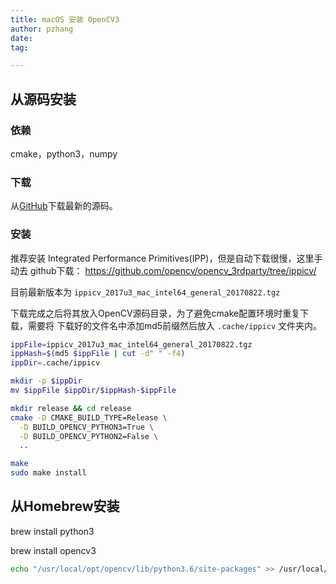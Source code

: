 ```yaml
---
title: macOS 安装 OpenCV3
author: pzhang
date:
tag:

---
```


## 从源码安装

### 依赖

cmake，python3，numpy

### 下载

从[GitHub]((https://github.com/opencv/opencv/releases)
)下载最新的源码。

### 安装

推荐安装 Integrated Performance Primitives(IPP)，但是自动下载很慢，这里手动去
github下载：
https://github.com/opencv/opencv_3rdparty/tree/ippicv/

目前最新版本为 `ippicv_2017u3_mac_intel64_general_20170822.tgz`

下载完成之后将其放入OpenCV源码目录，为了避免cmake配置环境时重复下载，需要将
下载好的文件名中添加md5前缀然后放入 `.cache/ippicv` 文件夹内。

``` Bash
ippFile=ippicv_2017u3_mac_intel64_general_20170822.tgz
ippHash=$(md5 $ippFile | cut -d" " -f4)
ippDir=.cache/ippicv

mkdir -p $ippDir
mv $ippFile $ippDir/$ippHash-$ippFile
```


``` Bash
mkdir release && cd release
cmake -D CMAKE_BUILD_TYPE=Release \
  -D BUILD_OPENCV_PYTHON3=True \
  -D BUILD_OPENCV_PYTHON2=False \
  ..

make
sudo make install
```

## 从Homebrew安装

brew install python3

brew install opencv3

```Bash
echo "/usr/local/opt/opencv/lib/python3.6/site-packages" >> /usr/local/lib/python3.6/site-packages/opencv3.pth
```

